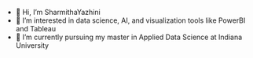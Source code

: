 - 👋 Hi, I’m SharmithaYazhini
- 👀 I’m interested in data science, AI, and visualization tools like PowerBI and Tableau
- 🌱 I’m currently pursuing my master in Applied Data Science at Indiana University


<!---
SharmithaYazhini/SharmithaYazhini is a ✨ special ✨ repository because its `README.md` (this file) appears on your GitHub profile.
You can click the Preview link to take a look at your changes.
--->
